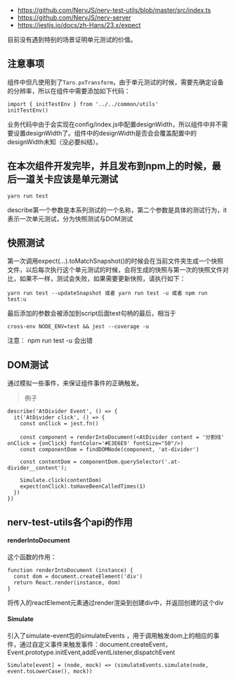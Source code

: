 <!--
 * @Descripttion: 
 * @Author: lhuanyu
 * @Date: 2020-03-24 17:48:33
 * @LastEditors: lhuanyu
 * @LastEditTime: 2020-03-25 14:38:12
 -->
- https://github.com/NervJS/nerv-test-utils/blob/master/src/index.ts
- https://github.com/NervJS/nerv-server
- https://jestjs.io/docs/zh-Hans/23.x/expect

目前没有遇到特别的场景证明单元测试的价值。

## 注意事项
组件中但凡使用到了`Taro.pxTransform`，由于单元测试的时候，需要先确定设备的分辨率，所以在组件中需要添加如下代码：
```
import { initTestEnv } from '../../common/utils'
initTestEnv()
```
业务代码中由于会实现在config/index.js中配置designWidth，所以组件中并不需要设置designWidth了。组件中的designWidth是否会会覆盖配置中的designWidth未知（没必要纠结）。

## 在本次组件开发完毕，并且发布到npm上的时候，最后一道关卡应该是单元测试
```
yarn run test 
```

describe第一个参数是本系列测试的一个名称，第二个参数是具体的测试行为，it表示一次单元测试，分为快照测试与DOM测试

## 快照测试
第一次调用expect(...).toMatchSnapshot()的时候会在当前文件夹生成一个快照文件，以后每次执行这个单元测试的时候，会将生成的快照与第一次的快照文件对比，如果不一样，测试会失败，如果需要更新快照，请执行如下：
```
yarn run test --updateSnapshot 或者 yarn run test -u 或者 npm run test:u
```
最后添加的参数会被添加到script后面test句柄的最后，相当于
```
cross-env NODE_ENV=test && jest --coverage -u
```

注意： npm run test -u 会出错

## DOM测试
通过模拟一些事件，来保证组件事件的正确触发。

> 例子
```
describe('AtDivider Event', () => {
  it('AtDivider click', () => {
    const onClick = jest.fn()
    
    const component = renderIntoDocument(<AtDivider content = '分割线' onClick = {onClick} fontColor='#E3E6E9' fontSize="50"/>)
    const componentDom = findDOMNode(component, 'at-divider')

    const contentDom = componentDom.querySelector('.at-divider__content');

    Simulate.click(contentDom)
    expect(onClick).toHaveBeenCalledTimes(1)
  })
})
```


## nerv-test-utils各个api的作用
#### renderIntoDocument
这个函数的作用：
```
function renderIntoDocument (instance) {
  const dom = document.createElement('div')
  return React.render(instance, dom)
}
```
将传入的reactElement元素通过render渲染到创建div中，并返回创建的这个div

#### Simulate
引入了simulate-event包的simulateEvents ，用于调用触发dom上的相应的事件，通过自定义事件来触发事件：document.createEvent，Event.prototype.initEvent,addEventListener,dispatchEvent
```
Simulate[event] = (node, mock) => (simulateEvents.simulate(node, event.toLowerCase(), mock))
```

